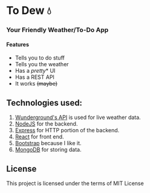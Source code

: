 # To Dew :droplet:

### Your Friendly Weather/To-Do App

#### Features

 * Tells you to do stuff
 * Tells you the weather
 * Has a *pretty** UI
 * Has a REST API
 * It works ~~(maybe)~~

## Technologies used:
1. [Wunderground's API](https://www.wunderground.com/) is used for live weather data.
6. [NodeJS](https://nodejs.org) for the backend.
2. [Express](https://expressjs.com/) for HTTP portion of the backend.
3. [React](https://facebook.github.io/react/) for front end.
4. [Bootstrap](http://getbootstrap.com/) because I like it.
5. [MongoDB](https://www.mongodb.com/) for storing data.

## License
This project is licensed under the terms of MIT License
